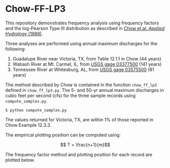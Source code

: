 # Chow-FF-LP3

This repository demonstrates frequency analysis using frequency factors and the log-Pearson Type III distribution as described in [Chow et al. *Applied Hydrology* (1988)](http://ponce.sdsu.edu/Applied_Hydrology_Chow_1988.pdf).

Three analyses are performed using annual maximum discharges for the following:

1. Guadalupe River near Victoria, TX, from Table 12.1.1 in Chow (44 years)
2. Wabash River at Mt. Carmel, IL, from [USGS gage 03377500](https://waterdata.usgs.gov/nwis/inventory?agency_code=USGS&site_no=03377500) (141 years)
3. Tennessee River at Whitesburg, AL, from [USGS gage 03575500](https://waterdata.usgs.gov/nwis/inventory?agency_code=USGS&site_no=03575500) (81 years)

The method described by Chow is contained in the function ```chow_ff_lp3``` defined in ```chow_ff_lp3.py```. The 5- and 50-yr annual maximum discharges in cubic feet per second (cfs) for the three sample records using ```compute_samples.py```.

```
$ python compute_samples.py

```

The values returned for Victoria, TX, are within 1% of those reported in Chow Example 12.3.3.

The empirical plotting position can be computed using:

$$ T = \frac{n+1}{m}$$

The frequency factor method and plotting position for each record are plotted below.

